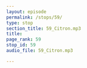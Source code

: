```yaml
---
layout: episode
permalink: /stops/59/
type: stop
section_title: 59_Citron.mp3
title: 
page_rank: 59
stop_id: 59
audio_file: 59_Citron.mp3

---
```

